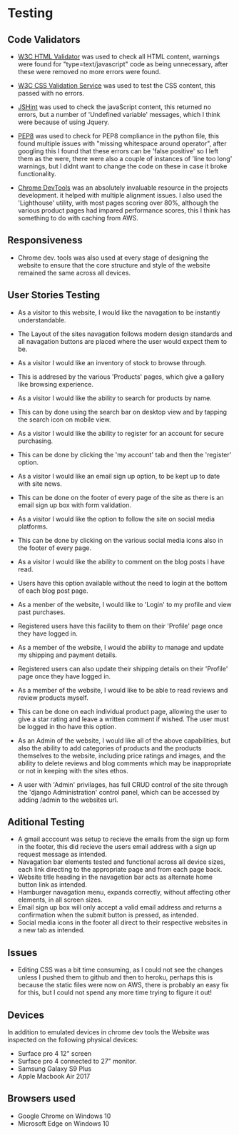 
# Testing

## Code Validators

* [W3C HTML Validator](https://validator.w3.org/) was used to check all HTML content, warnings were found for "type=text/javascript" code as being unnecessary, after these were removed no more errors were found.

* [W3C CSS Validation Service](https://jigsaw.w3.org/css-validator/) was used to test the CSS content, this passed with no errors.

* [JSHint](https://jshint.com/) was used to check the javaScript content, this returned no errors, but a number of 'Undefined variable' messages, which I think were because of using Jquery.

* [PEP8](http://pep8online.com/) was used to check for PEP8 compliance in the python file, this found multiple issues with "missing whitespace around operator", after googling this I found that these errors can be 'false positive' so I left them as the were, there were also a couple of instances of 'line too long' warnings, but I didnt want to change the code on these in case it broke functionality.

* [Chrome DevTools](https://developer.chrome.com/docs/devtools/) was an absolutely invaluable resource in the projects development. it helped with multiple alignment issues. I also used the 'Lighthouse' utility, with most pages scoring over 80%, although the various product pages had impared performance scores, this I think has something to do with caching from AWS.

## Responsiveness

* Chrome dev. tools was also used at every stage of designing the website to ensure that the core structure and style of the website remained the same across all devices.

## User Stories Testing

* As a visitor to this website, I would like the navagation to be instantly understandable.
- The Layout of the sites navagation follows modern design standards and all navagation buttons are placed where the user would expect them to be.

* As a visitor I would like an inventory of stock to browse through.
- This is addresed by the various 'Products' pages, which give a gallery like browsing experience.

* As a visitor I would like the ability to search for products by name.
- This can by done using the search bar on desktop view and by tapping the search icon on mobile view.

* As a visitor I would like the ability to register for an account for secure purchasing.
- This can be done by clicking the 'my account' tab and then the 'register' option.

* As a visitor I would like an email sign up option, to be kept up to date with site news.
- This can be done on the footer of every page of the site as there is an email sign up box with form validation.

* As a visitor I would like the option to follow the site on social media platforms.
- This can be done by clicking on the various social media icons also in the footer of every page.

* As a visitor I would like the ability to comment on the blog posts I have read.
- Users have this option available without the need to login at the bottom of each blog post page.

* As a menber of the website, I would like to 'Login' to my profile and view past purchases.
- Registered users have this facility to them on their 'Profile' page once they have logged in.

* As a member of the website, I would the ability to manage and update my shipping and payment details.
- Registered users can also update their shipping details on their 'Profile' page once they have logged in.

* As a member of the website, I would like to be able to read reviews and review products myself.
- This can be done on each individual product page, allowing the user to give a star rating and leave a written comment if wished. The user must be logged in tho have this option.

* As an Admin of the website, I would like all of the above capabilities, but also the ability to add categories of products and the products themselves to the website, including price ratings and images, and the ability to delete reviews and blog comments which may be inappropriate or not in keeping with the sites ethos.
- A user with 'Admin' privilages, has full CRUD control of the site through the 'django Administration' control panel, which can be accessed by adding /admin to the websites url. 

## Aditional Testing

* A gmail acccount was setup to recieve the emails from the sign up form in the footer, this did recieve the users email address with a sign up request message as intended.
* Navagation bar elements tested and functional across all device sizes, each link directing to the appropriate page
and from each page back.
* Website title heading in the navagetion bar acts as alternate home button link as intended.
* Hamburger navagation menu, expands correctly, without affecting other elements, in all screen sizes.
* Email sign up box will only accept a valid email address and returns a confirmation when the submit button is pressed, as intended.
* Social media icons in the footer all direct to their respective websites in a new tab as intended.

## Issues

* Editing CSS was a bit time consuming, as I could not see the changes unless I pushed them to github and then to heroku, perhaps this is because the static files were now on AWS, there is probably an easy fix for this, but I could not spend any more time trying to figure it out!

## Devices 

In addition to emulated devices in chrome dev tools the Website was inspected on the following physical devices:
* Surface pro 4 12" screen
* Surface pro 4 connected to 27" monitor.
* Samsung Galaxy S9 Plus
* Apple Macbook Air 2017

## Browsers used
* Google Chrome on Windows 10
* Microsoft Edge on Windows 10